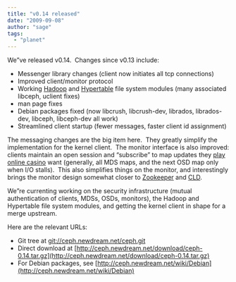 ```yaml
---
title: "v0.14 released"
date: "2009-09-08"
author: "sage"
tags: 
  - "planet"
---
```


We”ve released v0.14.  Changes since v0.13 include:

- Messenger library changes (client now initiates all tcp connections)
- Improved client/monitor protocol
- Working [Hadoop](http://hadoop.apache.org/) and [Hypertable](http://www.hypertable.org/) file system modules (many associated libceph, uclient fixes)
- man page fixes
- Debian packages fixed (now libcrush, libcrush-dev, librados, librados-dev, libceph, libceph-dev all work)
- Streamlined client startup (fewer messages, faster client id assignment)

The messaging changes are the big item here.  They greatly simplify the implementation for the kernel client.  The monitor interface is also improved: clients maintain an open session and “subscribe” to map updates they [play online casino](http://usabestonlinecasinos.com/) want (generally, all MDS maps, and the next OSD map only when I/O stalls).  This also simplifies things on the monitor, and interestingly brings the monitor design somewhat closer to [Zookeeper](http://hadoop.apache.org/zookeeper/) and [CLD](http://hail.wiki.kernel.org/index.php/CLD).

We”re currenting working on the security infrastructure (mutual authentication of clients, MDSs, OSDs, monitors), the Hadoop and Hypertable file system modules, and getting the kernel client in shape for a merge upstream.

Here are the relevant URLs:

- Git tree at [git://ceph.newdream.net/ceph.git](git://ceph.newdream.net/ceph.git)
- Direct download at [http://ceph.newdream.net/download/ceph-0.14.tar.gz](http://ceph.newdream.net/download/ceph-0.14.tar.gz)
- For Debian packages, see [http://ceph.newdream.net/wiki/Debian](http://ceph.newdream.net/wiki/Debian)

